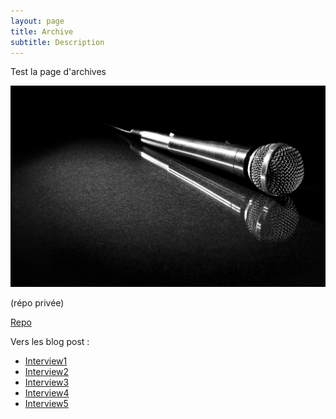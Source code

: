 ```yaml
---
layout: page
title: Archive
subtitle: Description
---
```



Test la page d'archives

![Interviews](/assets/img/mic.jpg)

(répo privée)

[Repo](https://github.com/Alex-XIA1/Zetudiants/tree/main/Interviews)

Vers les blog post :

- [Interview1](https://alex-xia1.github.io/2023-02-10-Interview1/)
- [Interview2](https://alex-xia1.github.io/2023-02-10-Interview2/)
- [Interview3](https://alex-xia1.github.io/2023-02-10-Interview3/)
- [Interview4](https://alex-xia1.github.io/2023-02-10-Interview4/)
- [Interview5](https://alex-xia1.github.io/2023-02-10-Interview5/)
